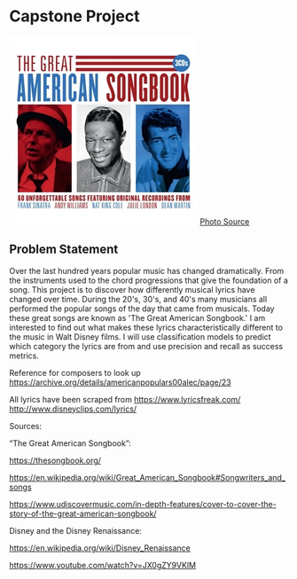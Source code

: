 # Capstone Project
![](images/TheGreatAmericanSongbook_Pack1.jpg)
[Photo Source](https://www.demonmusicgroup.co.uk/catalogue/releases/the-great-american-songbook/) 
## Problem Statement

Over the last hundred years popular music has changed dramatically. From the instruments used to the chord progressions that give the foundation of a song. This project is to discover how differently musical lyrics have changed over time. During the 20's, 30's, and 40's many musicians all performed the popular songs of the day that came from musicals. Today these great songs are known as 'The Great American Songbook.' I am interested to find out what makes these lyrics characteristically different to the music in Walt Disney films. I will use classification models to predict which category the lyrics are from and use precision and recall as success metrics. 

Reference for composers to look up https://archive.org/details/americanpopulars00alec/page/23

All lyrics have been scraped from 
https://www.lyricsfreak.com/
http://www.disneyclips.com/lyrics/

Sources:

“The Great American Songbook”:

https://thesongbook.org/

https://en.wikipedia.org/wiki/Great_American_Songbook#Songwriters_and_songs

https://www.udiscovermusic.com/in-depth-features/cover-to-cover-the-story-of-the-great-american-songbook/

Disney and the Disney Renaissance:

https://en.wikipedia.org/wiki/Disney_Renaissance

https://www.youtube.com/watch?v=JX0gZY9VKlM
